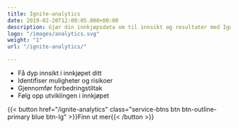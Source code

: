 ```yaml
---
title: Ignite-analytics
date: 2019-02-20T12:09:05.000+00:00
description: Gjør din innkjøpsdata om til innsikt og resultater med Ignite Analytics
logo: "/images/analytics.svg"
weight: "1"
url: "/ignite-analytics/"

---
```

<ul class="fa-ul"> 

<li><span class="fa-li"><i class="fas fa-chart-bar" style="color: #3C6FE9"></i></span>Få dyp innsikt i innkjøpet ditt</li> 

<li><span class="fa-li"><i class="fas fa-exclamation-triangle" style="color: #3C6FE9"></i></span>Identifiser muligheter og risikoer</li> 

<li><span class="fa-li"><i class="fas fa-magic" style="color: #3C6FE9"></i></span>Gjennomfør forbedringstiltak</li> 

<li><span class="fa-li"><i class="fas fa-sync"></i></span>Følg opp utviklingen i innkjøpet</li> 

</ul>

{{< button href="/ignite-analytics" class="service-btns btn btn-outline-primary blue btn-lg" >}}Finn ut mer{{< /button >}}
